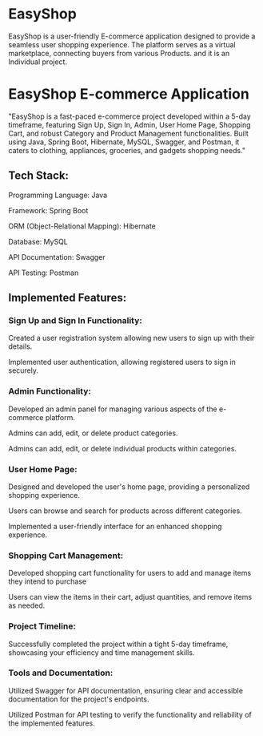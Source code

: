 # EasyShop
EasyShop is a user-friendly E-commerce application designed to provide a seamless user shopping experience. The platform serves as a virtual marketplace, connecting buyers from various Products. and it is an Individual project.
<h1>EasyShop E-commerce Application</h1>
<p>"EasyShop is a fast-paced e-commerce project developed within a 5-day timeframe, featuring Sign Up, Sign In, Admin, User Home Page, Shopping Cart, and robust Category and Product Management functionalities. Built using Java, Spring Boot, Hibernate, MySQL, Swagger, and Postman, it caters to clothing, appliances, groceries, and gadgets shopping needs."</p>
<h2>Tech Stack:</h2>
<p>Programming Language: Java</p>
<p>Framework: Spring Boot</p>
<p>ORM (Object-Relational Mapping): Hibernate</p>
<p>Database: MySQL</p>
<p>API Documentation: Swagger</p>
<p>API Testing: Postman</p>

<h2>Implemented Features:</h2>
<h3>Sign Up and Sign In Functionality:</h3>
<p>Created a user registration system allowing new users to sign up with their details.</p>
<p>Implemented user authentication, allowing registered users to sign in securely.</p>

<h3>Admin Functionality:</h3>
<p>Developed an admin panel for managing various aspects of the e-commerce platform.</p>
<p>Admins can add, edit, or delete product categories.</p>
<p>Admins can add, edit, or delete individual products within categories.</p>

<h3>User Home Page:</h3>
<p>Designed and developed the user's home page, providing a personalized shopping experience.</p>
<p>Users can browse and search for products across different categories.</p>
<p>Implemented a user-friendly interface for an enhanced shopping experience.</p>

<h3>Shopping Cart Management:</h3>
<p>Developed shopping cart functionality for users to add and manage items they intend to purchase</p>
<p>Users can view the items in their cart, adjust quantities, and remove items as needed.</p>

<h3>Project Timeline:</h3>
<p>Successfully completed the project within a tight 5-day timeframe, showcasing your efficiency and time management skills.</p>

<h3>Tools and Documentation:</h3>
<p>Utilized Swagger for API documentation, ensuring clear and accessible documentation for the project's endpoints.</p>
<p>Utilized Postman for API testing to verify the functionality and reliability of the implemented features.</p>


